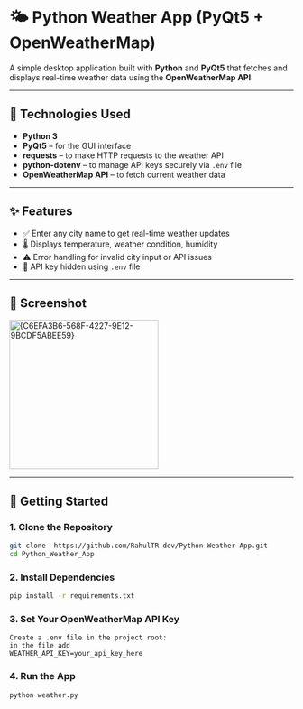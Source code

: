 # 🌤️ Python Weather App (PyQt5 + OpenWeatherMap)

A simple desktop application built with **Python** and **PyQt5** that fetches and displays real-time weather data using the **OpenWeatherMap API**.

---

## 🧰 Technologies Used

- **Python 3**
- **PyQt5** – for the GUI interface
- **requests** – to make HTTP requests to the weather API
- **python-dotenv** – to manage API keys securely via `.env` file
- **OpenWeatherMap API** – to fetch current weather data

---

## ✨ Features

- ✅ Enter any city name to get real-time weather updates
- 🌡️ Displays temperature, weather condition, humidity
- ⚠️ Error handling for invalid city input or API issues
- 🔐 API key hidden using `.env` file

---

## 📸 Screenshot

<img width="264" alt="{C6EFA3B6-568F-4227-9E12-9BCDF5ABEE59}" src="https://github.com/user-attachments/assets/fe89bcf0-6f80-44a6-8edb-20da6633095a" />

---

## 🚀 Getting Started

### 1. Clone the Repository
```bash
git clone  https://github.com/RahulTR-dev/Python-Weather-App.git
cd Python_Weather_App
```
### 2. Install Dependencies
```bash
pip install -r requirements.txt
```
### 3. Set Your OpenWeatherMap API Key
```
Create a .env file in the project root:
in the file add
WEATHER_API_KEY=your_api_key_here
```
### 4. Run the App
```bash
python weather.py
```

